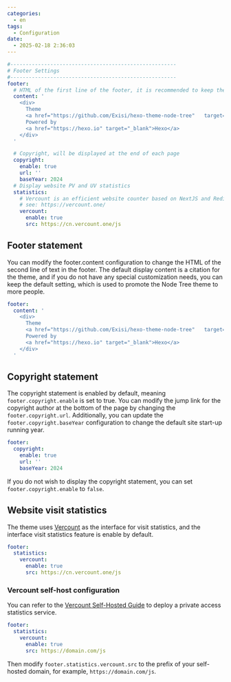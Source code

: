 ```yaml
---
categories:
  - en
tags:
  - Configuration
date:
  - 2025-02-18 2:36:03
---
```


``` yml _config.node-tree.yml
#------------------------------------------------------
# Footer Settings
#------------------------------------------------------
footer:
  # HTML of the first line of the footer, it is recommended to keep the link to promote this theme to more people
  content: '
    <div>
      Theme
      <a href="https://github.com/Exisi/hexo-theme-node-tree"	target="_blank">Node-Tree</a>
      Powered by
      <a href="https://hexo.io" target="_blank">Hexo</a>
    </div>
  '

  # Copyright, will be displayed at the end of each page
  copyright:
    enable: true
    url: ''
    baseYear: 2024
  # Display website PV and UV statistics
  statistics:
    # Vercount is an efficient website counter based on NextJS and Redis. Support self-deployment
    # see: https://vercount.one/
    vercount:
      enable: true
      src: https://cn.vercount.one/js
```

## Footer statement
You can modify the footer.content configuration to change the HTML of the second line of text in the footer. The default display content is a citation for the theme, and if you do not have any special customization needs, you can keep the default setting, which is used to promote the Node Tree theme to more people.


``` yml _config.node-tree.yml
footer:
  content: '
    <div>
      Theme
      <a href="https://github.com/Exisi/hexo-theme-node-tree"	target="_blank">Node-Tree</a>
      Powered by
      <a href="https://hexo.io" target="_blank">Hexo</a>
    </div>
  '
```

## Copyright statement
The copyright statement is enabled by default, meaning `footer.copyright.enable` is set to true. You can modify the jump link for the copyright author at the bottom of the page by changing the `footer.copyright.url`. Additionally, you can update the `footer.copyright.baseYear` configuration to change the default site start-up running year.


``` yml _config.node-tree.yml
footer:
  copyright:
    enable: true
    url: ''
    baseYear: 2024
```

If you do not wish to display the copyright statement, you can set `footer.copyright.enable` to `false`.

## Website visit statistics
The theme uses [Vercount](https://vercount.one/) as the interface for visit statistics, and the interface visit statistics feature is enable by default.

``` yml _config.node-tree.yml
footer:
  statistics:
    vercount:
      enable: true
      src: https://cn.vercount.one/js
```

### Vercount self-host configuration
You can refer to the [Vercount Self-Hosted Guide](https://github.com/EvanNotFound/vercount?tab=readme-ov-file#vercount-%E8%87%AA%E6%89%98%E7%AE%A1%E6%8C%87%E5%8D%97) to deploy a private access statistics service.

``` yml _config.node-tree.yml
footer:
  statistics:
    vercount:
      enable: true
      src: https://domain.com/js
```

Then modify `footer.statistics.vercount.src` to the prefix of your self-hosted domain, for example, `https://domain.com/js`.